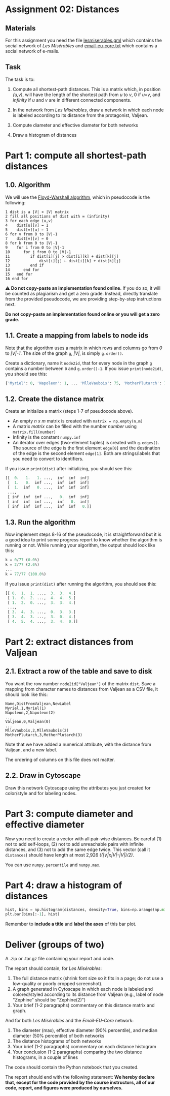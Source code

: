 # Assignment 02: Distances

## Materials

For this assignment you need the file [lesmiserables.gml](data/lesmiserables.gml) which contains the social network of *Les Misérables* and  [email-eu-core.txt](data/email-eu-core.txt) which contains a social network of e-mails.

## Task

The task is to:

1. Compute all shortest-path distances. This is a matrix which, in position *(u,v)*, will have the length of the shortest path from *u* to *v*, 0 if *u=v*, and *infinity* if *u* and *v* are in different connected components.

2. In the network from *Les Misérables*, draw a network in which each node is labeled according to its distance from the protagonist, Valjean.

3. Compute diameter and effective diameter for both networks

4. Draw a histogram of distances

# Part 1: compute all shortest-path distances

## 1.0. Algorithm

We will use the [Floyd-Warshall algorithm](https://en.wikipedia.org/wiki/Floyd%E2%80%93Warshall_algorithm), which in pseudocode is the following:

    1 dist is a |V| × |V| matrix
    2 fill all positions of dist with ∞ (infinity)
    3 for each edge (u,v)
    4    dist[u][v] ← 1
    5    dist[v][u] ← 1
    6 for v from 0 to |V|-1
    7    dist[v][v] ← 0
    8 for k from 0 to |V|-1
    9    for i from 0 to |V|-1
    10      for j from 0 to |V|-1
    11         if dist[i][j] > dist[i][k] + dist[k][j]
    12             dist[i][j] ← dist[i][k] + dist[k][j]
    13         end if
    14      end for
    15   end for
    16 end for

:warning: **Do not copy-paste an implementation found online**. If you do so, it will be counted as plagiarism and get a zero grade. Instead, directly translate from the provided pseudocode, we are providing step-by-step instructions next.

**Do not copy-paste an implementation found online or you will get a zero grade.**

## 1.1. Create a mapping from labels to node ids

Note that the algorithm uses a matrix in which rows and columns go from *0* to *|V|-1*. The size of the graph `g`, *|V|*, is simply `g.order()`.

Create a dictionary, name it `node2id`, that for every node in the graph `g` contains a number between `0` and `g.order()-1`. If you issue `print(node2id)`, you should see this:

```Python
{'Myriel': 0, 'Napoleon': 1, ... 'MlleVaubois': 75, 'MotherPlutarch': 76}

```

## 1.2. Create the distance matrix

Create an initialize a matrix (steps 1-7 of pseudocode above).

* An empty *n x m* matrix is created with `matrix = np.empty(n,m)`
* A matrix *matrix* can be filled with the number *number* using `matrix.fill(number)`
* Infinity is the constant `numpy.inf`
* An iterator over edges (two-element tuples) is created with `g.edges()`. The source of the edge is the first element `edge[0]` and the destination of the edge is the second element `edge[1]`. Both are strings/labels that you need to convert to identifiers.

If you issue `print(dist)` after initializing, you should see this:

```python
[[  0.   1.   1. ...,  inf  inf  inf]
 [  1.   0.  inf ...,  inf  inf  inf]
 [  1.  inf   0. ...,  inf  inf  inf]
 ...,
 [ inf  inf  inf ...,   0.  inf  inf]
 [ inf  inf  inf ...,  inf   0.  inf]
 [ inf  inf  inf ...,  inf  inf   0.]]
```

## 1.3. Run the algorithm

Now implement steps 8-16 of the pseudocode, it is straightforward but it is a good idea to print some progress report to know whether the algorithm is running or not. While running your algorithm, the output should look like this:

```python
k = 0/77 (0.0%)
k = 2/77 (2.6%)
...
k = 77/77 (100.0%)
```

If you issue `print(dist)` after running the algorithm, you should see this:

```python
[[ 0.  1.  1. ...,  3.  3.  4.]
 [ 1.  0.  2. ...,  4.  4.  5.]
 [ 1.  2.  0. ...,  3.  3.  4.]
 ...,
 [ 3.  4.  3. ...,  0.  3.  3.]
 [ 3.  4.  3. ...,  3.  0.  4.]
 [ 4.  5.  4. ...,  3.  4.  0.]]
```

# Part 2: extract distances from Valjean

## 2.1. Extract a row of the table and save to disk

You want the row number `node2id["Valjean"]` of the matrix `dist`. Save a mapping from character names to distances from Valjean as a CSV file, it should look like this:

```
Name,DistFromValjean,NewLabel
Myriel,1,Myriel(1)
Napoleon,2,Napoleon(2)
...
Valjean,0,Valjean(0)
...
MlleVaubois,2,MlleVaubois(2)
MotherPlutarch,3,MotherPlutarch(3)
```

Note that we have added a numerical attribute, with the distance from Valjean, and a new label.

The ordering of columns on this file does not matter.

## 2.2. Draw in Cytoscape

Draw this network Cytoscape using the attributes you just created for color/style and for labeling nodes.

# Part 3: compute diameter and effective diameter

Now you need to create a vector with all pair-wise distances. Be careful (1) not to add self-loops, (2) not to add unreachable pairs with infinite distances, and (3) not to add the same edge twice. This vector (call it `distances`) should have length at most 2,926 *((|V|x|V|-|V|)/2)*.

You can use `numpy.percentile` and `numpy.max`.

# Part 4: draw a histogram of distances

```python
hist, bins = np.histogram(distances, density=True, bins=np.arange(np.min(distances), np.max(distances)+2, 1.0))
plt.bar(bins[:-1], hist)
```
Remember to **include a title** and **label the axes** of this bar plot.

# Deliver (groups of two)

A .zip or .tar.gz file containing your report and code.

The report should contain, for *Les Misérables*:

1. The full distance matrix (shrink font size so it fits in a page; do not use a low-quality or poorly cropped screenshot).
1. A graph generated in Cytoscape in which each node is labeled and colored/styled according to its distance from Valjean (e.g., label of node "Zephine" should be "Zephine(2)")
1. Your brief (1-2 paragraphs) commentary on this distance matrix and graph.

And for both *Les Misérables* and the *Email-EU-Core* network:

1. The diameter (max), effective diameter (90% percentile), and median diameter (50% percentile) of both networks
1. The distance histograms of both networks
1. Your brief (1-2 paragraphs) commentary on each distance histogram
1. Your conclusion (1-2 paragraphs) comparing the two distance histograms, in a couple of lines

The code should contain the Python notebook that you created.

The report should end with the following statement: **We hereby declare that, except for the code provided by the course instructors, all of our code, report, and figures were produced by ourselves.**
